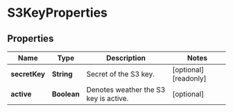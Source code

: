 

# S3KeyProperties

## Properties

| Name | Type | Description | Notes |
| ------------ | ------------- | ------------- | ------------- |
| **secretKey** | **String** | Secret of the S3 key. |  [optional] [readonly] |
| **active** | **Boolean** | Denotes weather the S3 key is active. |  [optional] |


